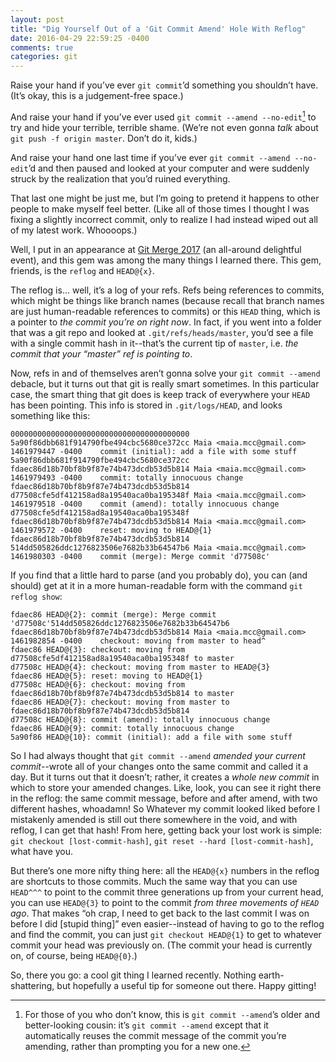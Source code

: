 ```yaml
---
layout: post
title: "Dig Yourself Out of a 'Git Commit Amend' Hole With Reflog"
date: 2016-04-29 22:59:25 -0400
comments: true
categories: git
---
```

Raise your hand if you’ve ever `git commit`’d something you shouldn’t have. (It’s okay, this is a judgement-free space.)

And raise your hand if you’ve ever used `git commit --amend --no-edit`[^1] to try and hide your terrible, terrible shame. (We’re not even gonna _talk_ about `git push -f origin master`. Don’t do it, kids.)

And raise your hand one last time if you’ve ever `git commit --amend --no-edit`’d and then paused and looked at your computer and were suddenly struck by the realization that you’d ruined everything.

That last one might be just me, but I’m going to pretend it happens to other people to make myself feel better. (Like all of those times I thought I was fixing a slightly incorrect commit, only to realize I had instead wiped out all of my latest work. Whoooops.) <!-- more -->

Well, I put in an appearance at [Git Merge 2017](http://git-merge.com) (an all-around delightful event), and this gem was among the many things I learned there. This gem, friends, is the `reflog` and `HEAD@{x}`.

The reflog is… well, it’s a log of your refs. Refs being references to commits, which might be things like branch names (because recall that branch names are just human-readable references to commits) or this `HEAD` thing, which is a pointer to _the commit you’re on right now_. In fact, if you went into a folder that was a git repo and looked at `.git/refs/heads/master`, you’d see a file with a single commit hash in it--that’s the current tip of `master`, i.e. _the commit that your “master” ref is pointing to_.

Now, refs in and of themselves aren’t gonna solve your `git commit --amend` debacle, but it turns out that git is really smart sometimes. In this particular case, the smart thing that git does is keep track of everywhere your `HEAD` has been pointing. This info is stored in `.git/logs/HEAD`, and looks something like this:

```
0000000000000000000000000000000000000000 5a90f86dbb681f914790fbe494cbc5680ce372cc Maia <maia.mcc@gmail.com> 1461979447 -0400    commit (initial): add a file with some stuff
5a90f86dbb681f914790fbe494cbc5680ce372cc fdaec86d18b70bf8b9f87e74b473dcdb53d5b814 Maia <maia.mcc@gmail.com> 1461979493 -0400    commit: totally innocuous change
fdaec86d18b70bf8b9f87e74b473dcdb53d5b814 d77508cfe5df412158ad8a19540aca0ba195348f Maia <maia.mcc@gmail.com> 1461979518 -0400    commit (amend): totally innocuous change
d77508cfe5df412158ad8a19540aca0ba195348f fdaec86d18b70bf8b9f87e74b473dcdb53d5b814 Maia <maia.mcc@gmail.com> 1461979572 -0400    reset: moving to HEAD@{1}
fdaec86d18b70bf8b9f87e74b473dcdb53d5b814 514dd505826ddc1276823506e7682b33b64547b6 Maia <maia.mcc@gmail.com> 1461980303 -0400    commit (merge): Merge commit 'd77508c'
```

If you find that a little hard to parse (and you probably do), you can (and should) get at it in a more human-readable form with the command `git reflog show`:

```
fdaec86 HEAD@{2}: commit (merge): Merge commit 'd77508c'514dd505826ddc1276823506e7682b33b64547b6 fdaec86d18b70bf8b9f87e74b473dcdb53d5b814 Maia <maia.mcc@gmail.com> 1461982854 -0400    checkout: moving from master to head^
fdaec86 HEAD@{3}: checkout: moving from d77508cfe5df412158ad8a19540aca0ba195348f to master
d77508c HEAD@{4}: checkout: moving from master to HEAD@{3}
fdaec86 HEAD@{5}: reset: moving to HEAD@{1}
d77508c HEAD@{6}: checkout: moving from fdaec86d18b70bf8b9f87e74b473dcdb53d5b814 to master
fdaec86 HEAD@{7}: checkout: moving from master to fdaec86d18b70bf8b9f87e74b473dcdb53d5b814
d77508c HEAD@{8}: commit (amend): totally innocuous change
fdaec86 HEAD@{9}: commit: totally innocuous change
5a90f86 HEAD@{10}: commit (initial): add a file with some stuff
```


So I had always thought that `git commit --amend` _amended your current commit_--wrote all of your changes onto the same commit and called it a day. But it turns out that it doesn’t; rather, it creates a _whole new commit_ in which to store your amended changes. Like, look, you can see it right there in the reflog: the same commit message, before and after amend, with two different hashes, whoadamn! So Whatever my commit looked liked before I mistakenly amended is still out there somewhere in the void, and with reflog, I can get that hash! From here, getting back your lost work is simple: `git checkout [lost-commit-hash]`, `git reset --hard [lost-commit-hash]`, what have you.

But there’s one more nifty thing here: all the `HEAD@{x}` numbers in the reflog are shortcuts to those commits. Much the same way that you can use `HEAD^^^` to point to the commit three generations up from your current head, you can use `HEAD@{3}` to point to the commit _from three movements of `HEAD` ago_. That makes “oh crap, I need  to get back to the last commit I was on before I did [stupid thing]” even easier--instead of having to go to the reflog and find the commit, you can just `git checkout HEAD@{1}` to get to whatever commit your head was previously on. (The commit your head is currently on, of course, being `HEAD@{0}`.)

So, there you go: a cool git thing I learned recently. Nothing earth-shattering, but hopefully a useful tip for someone out there. Happy gitting!

[^1]: For those of you who don’t know, this is `git commit --amend`’s older and better-looking cousin: it’s `git commit --amend` except that it automatically reuses the commit message of the commit you’re amending, rather than prompting you for a new one.
